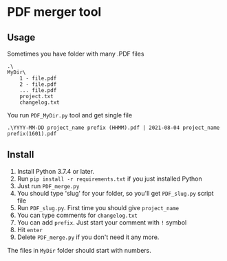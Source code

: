 # PDF merger tool

## Usage

Sometimes you have folder with many .PDF files

```
.\
MyDir\
	1 - file.pdf
	2 - file.pdf
	... file.pdf
	project.txt
	changelog.txt
```

You run `PDF_MyDir.py` tool and get single file

```
.\YYYY-MM-DD project_name prefix (HHMM).pdf | 2021-08-04 project_name prefix(1601).pdf
```

## Install

1. Install Python 3.7.4 or later.
2. Run `pip install -r requirements.txt` if you just installed Python
3. Just run `PDF_merge.py`
4. You should type 'slug' for your folder, so you'll get `PDF_slug.py` script file
5. Run `PDF_slug.py`. First time you should give `project_name`
6. You can type comments for `changelog.txt`
7. You can add `prefix`. Just start your comment with `!` symbol
8. Hit `enter`
9. Delete `PDF_merge.py` if you don't need it any more.

The files in `MyDir` folder should start with numbers.
